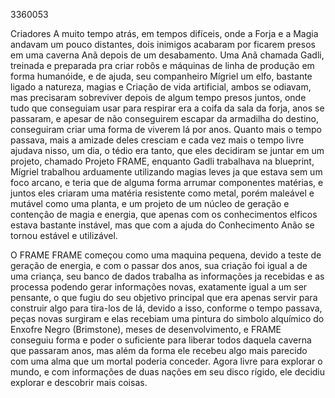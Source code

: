 3360053

Criadores
A muito tempo atrás, em tempos difíceis, onde a Forja e a Magia andavam um pouco distantes, dois inimigos acabaram por ficarem presos em uma caverna Anã depois de um desabamento.
Uma Anã chamada Gadli, treinada e preparada pra criar robôs e máquinas de linha de produção em forma humanóide, e de ajuda, seu companheiro Mígriel um elfo, bastante ligado a natureza, magias e Criação de vida artificial, ambos se odiavam, mas precisaram sobreviver depois de algum tempo presos juntos, onde tudo que conseguiam usar para respirar era a coifa da sala da forja, anos se passaram, e apesar de não conseguirem escapar da armadilha do destino, conseguiram criar uma forma de viverem lá por anos. Quanto mais o tempo passava, mais a amizade deles cresciam e cada vez mais o tempo livre ajudava nisso, um dia, o tédio era tanto, que eles decidiram se juntar em um projeto, chamado Projeto FRAME, enquanto Gadli trabalhava na blueprint, Mígriel trabalhou arduamente utilizando magias leves ja que estava sem um foco arcano, e teria que de alguma forma arrumar componentes matérias, e juntos eles criaram uma matéria resistente como metal, porém maleável e mutável como uma planta, e um projeto de um núcleo de geração e contenção de magia e energia, que apenas com os conhecimentos elficos estava bastante instável, mas que com a ajuda do Conhecimento Anão se tornou estável e utilizável.

O FRAME
FRAME começou como uma maquina pequena, devido a teste de geração de energia, e com o passar dos anos, sua criação foi igual a de uma criança, seu banco de dados trabalha as informações ja recebidas e as processa podendo gerar informações novas, exatamente igual a um ser pensante, o que fugiu do seu objetivo principal que era apenas servir para construir algo para tira-los de lá, devido a isso, conforme o tempo passava, peças novas surgiram e elas recebiam uma pintura do simbolo alquímico do Enxofre Negro (Brimstone), meses de desenvolvimento, e FRAME conseguiu forma e poder o suficiente para liberar todos daquela caverna que passaram anos, mas além da forma ele recebeu algo mais parecido com uma alma que um mortal poderia conceder. Agora livre para explorar o mundo, e com informações de duas nações em seu disco rígido, ele decidiu explorar e descobrir mais coisas.